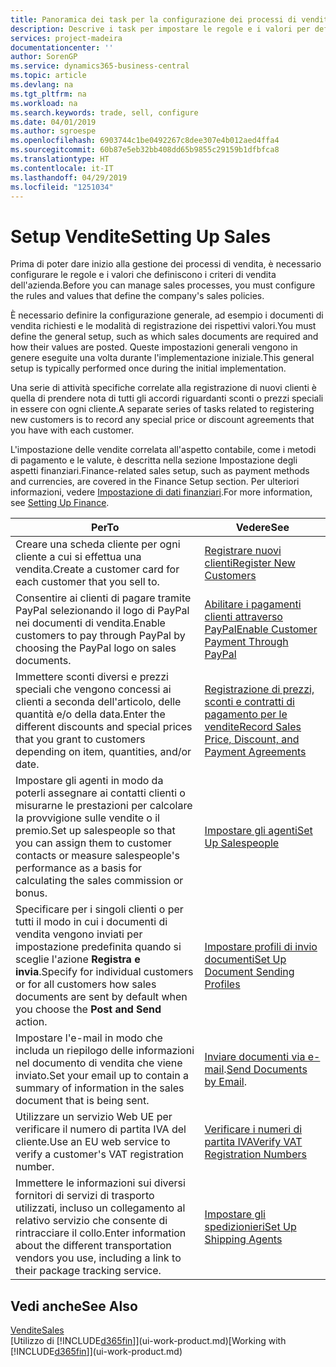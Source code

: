 ```yaml
---
title: Panoramica dei task per la configurazione dei processi di vendita | Documenti Microsoft
description: Descrive i task per impostare le regole e i valori per definire i criteri e processi di vendita.
services: project-madeira
documentationcenter: ''
author: SorenGP
ms.service: dynamics365-business-central
ms.topic: article
ms.devlang: na
ms.tgt_pltfrm: na
ms.workload: na
ms.search.keywords: trade, sell, configure
ms.date: 04/01/2019
ms.author: sgroespe
ms.openlocfilehash: 6903744c1be0492267c8dee307e4b012aed4ffa4
ms.sourcegitcommit: 60b87e5eb32bb408dd65b9855c29159b1dfbfca8
ms.translationtype: HT
ms.contentlocale: it-IT
ms.lasthandoff: 04/29/2019
ms.locfileid: "1251034"
---
```

# <a name="setting-up-sales"></a><span data-ttu-id="83109-103">Setup Vendite</span><span class="sxs-lookup"><span data-stu-id="83109-103">Setting Up Sales</span></span>
<span data-ttu-id="83109-104">Prima di poter dare inizio alla gestione dei processi di vendita, è necessario configurare le regole e i valori che definiscono i criteri di vendita dell'azienda.</span><span class="sxs-lookup"><span data-stu-id="83109-104">Before you can manage sales processes, you must configure the rules and values that define the company's sales policies.</span></span>

<span data-ttu-id="83109-105">È necessario definire la configurazione generale, ad esempio i documenti di vendita richiesti e le modalità di registrazione dei rispettivi valori.</span><span class="sxs-lookup"><span data-stu-id="83109-105">You must define the general setup, such as which sales documents are required and how their values are posted.</span></span> <span data-ttu-id="83109-106">Queste impostazioni generali vengono in genere eseguite una volta durante l'implementazione iniziale.</span><span class="sxs-lookup"><span data-stu-id="83109-106">This general setup is typically performed once during the initial implementation.</span></span>

<span data-ttu-id="83109-107">Una serie di attività specifiche correlate alla registrazione di nuovi clienti è quella di prendere nota di tutti gli accordi riguardanti sconti o prezzi speciali in essere con ogni cliente.</span><span class="sxs-lookup"><span data-stu-id="83109-107">A separate series of tasks related to registering new customers is to record any special price or discount agreements that you have with each customer.</span></span>

<span data-ttu-id="83109-108">L'impostazione delle vendite correlata all'aspetto contabile, come i metodi di pagamento e le valute, è descritta nella sezione Impostazione degli aspetti finanziari.</span><span class="sxs-lookup"><span data-stu-id="83109-108">Finance-related sales setup, such as payment methods and currencies, are covered in the Finance Setup section.</span></span> <span data-ttu-id="83109-109">Per ulteriori informazioni, vedere [Impostazione di dati finanziari](finance-setup-finance.md).</span><span class="sxs-lookup"><span data-stu-id="83109-109">For more information, see [Setting Up Finance](finance-setup-finance.md).</span></span>

| <span data-ttu-id="83109-110">Per</span><span class="sxs-lookup"><span data-stu-id="83109-110">To</span></span> | <span data-ttu-id="83109-111">Vedere</span><span class="sxs-lookup"><span data-stu-id="83109-111">See</span></span> |
| --- | --- |
| <span data-ttu-id="83109-112">Creare una scheda cliente per ogni cliente a cui si effettua una vendita.</span><span class="sxs-lookup"><span data-stu-id="83109-112">Create a customer card for each customer that you sell to.</span></span> |[<span data-ttu-id="83109-113">Registrare nuovi clienti</span><span class="sxs-lookup"><span data-stu-id="83109-113">Register New Customers</span></span>](sales-how-register-new-customers.md) |
| <span data-ttu-id="83109-114">Consentire ai clienti di pagare tramite PayPal selezionando il logo di PayPal nei documenti di vendita.</span><span class="sxs-lookup"><span data-stu-id="83109-114">Enable customers to pay through PayPal by choosing the PayPal logo on sales documents.</span></span> |[<span data-ttu-id="83109-115">Abilitare i pagamenti clienti attraverso PayPal</span><span class="sxs-lookup"><span data-stu-id="83109-115">Enable Customer Payment Through PayPal</span></span>](sales-how-enable-payment-service-extensions.md) |
| <span data-ttu-id="83109-116">Immettere sconti diversi e prezzi speciali che vengono concessi ai clienti a seconda dell'articolo, delle quantità e/o della data.</span><span class="sxs-lookup"><span data-stu-id="83109-116">Enter the different discounts and special prices that you grant to customers depending on item, quantities, and/or date.</span></span> |[<span data-ttu-id="83109-117">Registrazione di prezzi, sconti e contratti di pagamento per le vendite</span><span class="sxs-lookup"><span data-stu-id="83109-117">Record Sales Price, Discount, and Payment Agreements</span></span>](sales-how-record-sales-price-discount-payment-agreements.md) |
| <span data-ttu-id="83109-118">Impostare gli agenti in modo da poterli assegnare ai contatti clienti o misurarne le prestazioni per calcolare la provvigione sulle vendite o il premio.</span><span class="sxs-lookup"><span data-stu-id="83109-118">Set up salespeople so that you can assign them to customer contacts or measure salespeople's performance as a basis for calculating the sales commission or bonus.</span></span> |[<span data-ttu-id="83109-119">Impostare gli agenti</span><span class="sxs-lookup"><span data-stu-id="83109-119">Set Up Salespeople</span></span>](sales-how-setup-salespeople.md) |
| <span data-ttu-id="83109-120">Specificare per i singoli clienti o per tutti il modo in cui i documenti di vendita vengono inviati per impostazione predefinita quando si sceglie l'azione **Registra e invia**.</span><span class="sxs-lookup"><span data-stu-id="83109-120">Specify for individual customers or for all customers how sales documents are sent by default when you choose the **Post and Send** action.</span></span> |[<span data-ttu-id="83109-121">Impostare profili di invio documenti</span><span class="sxs-lookup"><span data-stu-id="83109-121">Set Up Document Sending Profiles</span></span>](sales-how-setup-document-send-profiles.md) |
| <span data-ttu-id="83109-122">Impostare l'e-mail in modo che includa un riepilogo delle informazioni nel documento di vendita che viene inviato.</span><span class="sxs-lookup"><span data-stu-id="83109-122">Set your email up to contain a summary of information in the sales document that is being sent.</span></span> |<span data-ttu-id="83109-123">[Inviare documenti via e-mail](ui-how-send-documents-email.md).</span><span class="sxs-lookup"><span data-stu-id="83109-123">[Send Documents by Email](ui-how-send-documents-email.md).</span></span> |
|<span data-ttu-id="83109-124">Utilizzare un servizio Web UE per verificare il numero di partita IVA del cliente.</span><span class="sxs-lookup"><span data-stu-id="83109-124">Use an EU web service to verify a customer's VAT registration number.</span></span>|[<span data-ttu-id="83109-125">Verificare i numeri di partita IVA</span><span class="sxs-lookup"><span data-stu-id="83109-125">Verify VAT Registration Numbers</span></span>](finance-setup-vat.md)|
|<span data-ttu-id="83109-126">Immettere le informazioni sui diversi fornitori di servizi di trasporto utilizzati, incluso un collegamento al relativo servizio che consente di rintracciare il collo.</span><span class="sxs-lookup"><span data-stu-id="83109-126">Enter information about the different transportation vendors you use, including a link to their package tracking service.</span></span>|[<span data-ttu-id="83109-127">Impostare gli spedizionieri</span><span class="sxs-lookup"><span data-stu-id="83109-127">Set Up Shipping Agents</span></span>](sales-how-to-set-up-shipping-agents.md)|

## <a name="see-also"></a><span data-ttu-id="83109-128">Vedi anche</span><span class="sxs-lookup"><span data-stu-id="83109-128">See Also</span></span>
[<span data-ttu-id="83109-129">Vendite</span><span class="sxs-lookup"><span data-stu-id="83109-129">Sales</span></span>](sales-manage-sales.md)  
<span data-ttu-id="83109-130">[Utilizzo di [!INCLUDE[d365fin](includes/d365fin_md.md)]](ui-work-product.md)</span><span class="sxs-lookup"><span data-stu-id="83109-130">[Working with [!INCLUDE[d365fin](includes/d365fin_md.md)]](ui-work-product.md)</span></span>
